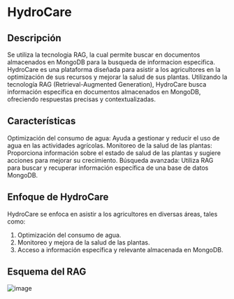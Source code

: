 # HydroCare
## Descripción

Se utiliza la tecnologia RAG, la cual permite buscar en documentos almacenados en MongoDB para la busqueda de informacion especifica.
HydroCare es una plataforma diseñada para asistir a los agricultores en la optimización de sus recursos y mejorar la salud de sus plantas. Utilizando la tecnología RAG (Retrieval-Augmented Generation), HydroCare busca información específica en documentos almacenados en MongoDB, ofreciendo respuestas precisas y contextualizadas.



## Características
Optimización del consumo de agua: Ayuda a gestionar y reducir el uso de agua en las actividades agrícolas.
Monitoreo de la salud de las plantas: Proporciona información sobre el estado de salud de las plantas y sugiere acciones para mejorar su crecimiento.
Búsqueda avanzada: Utiliza RAG para buscar y recuperar información específica de una base de datos MongoDB.
## Enfoque de HydroCare
HydroCare se enfoca en asistir a los agricultores en diversas áreas, tales como:

1. Optimización del consumo de agua.
2. Monitoreo y mejora de la salud de las plantas.
3. Acceso a información específica y relevante almacenada en MongoDB.

## Esquema del RAG
![image](https://github.com/user-attachments/assets/5ffe8d1f-4781-4ae1-b165-3c36b102ed71)


